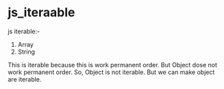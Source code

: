 # js_iteraable

js iterable:-
 1. Array
 2. String

This is iterable because this is work permanent order. 
But Object dose not work permanent order. 
So, Object is not iterable.
But we can make object are iterable.
